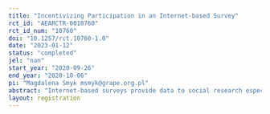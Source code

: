 ```yaml
---
title: "Incentivizing Participation in an Internet-based Survey"
rct_id: "AEARCTR-0010760"
rct_id_num: "10760"
doi: "10.1257/rct.10760-1.0"
date: "2023-01-12"
status: "completed"
jel: "nan"
start_year: "2020-09-26"
end_year: "2020-10-06"
pi: "Magdalena Smyk msmyk@grape.org.pl"
abstract: "Internet-based surveys provide data to social research especially when administrative sources are difficult to obtain or does not exist. In this context it is valuable to study effective ways to attract survey participants to enter and stay panel online survey. In this study, we experimentally test whether particular dimensions of the incentive to re-enter existing Internet-based panel survey conducted during pandemic lock-down in Poland can keep panel subjects in the survey. We find that providing a reward ex ante and lottery with a high award (but the same expected value as certain prize) increase response rate among survey participants. The long-lasting effect is observed only with an ex ante payment."
layout: registration
---
```


